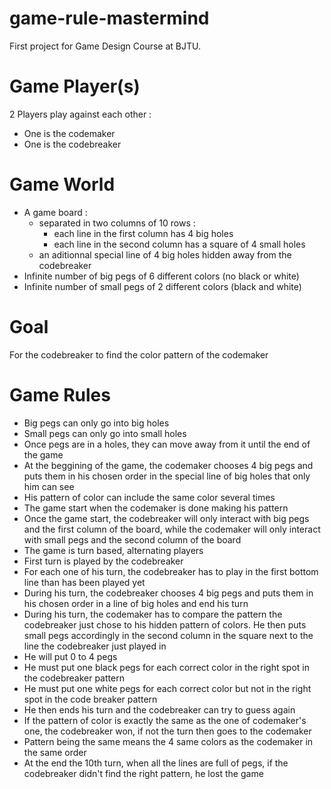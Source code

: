 # game-rule-mastermind
First project for Game Design Course at BJTU.

# Game Player(s)
2 Players play against each other :
  - One is the codemaker
  - One is the codebreaker

# Game World
- A game board :
  - separated in two columns of 10 rows :
    - each line in the first column has 4 big holes
    - each line in the second column has a square of 4 small holes
  - an aditionnal special line of 4 big holes hidden away from the codebreaker
- Infinite number of big pegs of 6 different colors (no black or white)
- Infinite number of small pegs of 2 different colors (black and white)

# Goal
For the codebreaker to find the color pattern of the codemaker

# Game Rules
- Big pegs can only go into big holes
- Small pegs can only go into small holes
- Once pegs are in a holes, they can move away from it until the end of the game
- At the beggining of the game, the codemaker chooses 4 big pegs and puts them in his chosen order in the special line of big holes that only him can see
- His pattern of color can include the same color several times
- The game start when the codemaker is done making his pattern
- Once the game start, the codebreaker will only interact with big pegs and the first column of the board, while the codemaker will only interact with small pegs and the second column of the board
- The game is turn based, alternating players
- First turn is played by the codebreaker
- For each one of his turn, the codebreaker has to play in the first bottom line than has been played yet
- During his turn, the codebreaker chooses 4 big pegs and puts them in his chosen order in a line of big holes and end his turn
- During his turn, the codemaker has to compare the pattern the codebreaker just chose to his hidden pattern of colors. He then puts small pegs accordingly in the second column in the square next to the line the codebreaker just played in
- He will put 0 to 4 pegs
- He must put one black pegs for each correct color in the right spot in the codebreaker pattern
- He must put one white pegs for each correct color but not in the right spot in the code breaker pattern
- He then ends his turn and the codebreaker can try to guess again
- If the pattern of color is exactly the same as the one of codemaker's one, the codebreaker won, if not the turn then goes to the codemaker
- Pattern being the same means the 4 same colors as the codemaker in the same order
- At the end the 10th turn, when all the lines are full of pegs, if the codebreaker didn't find the right pattern, he lost the game
